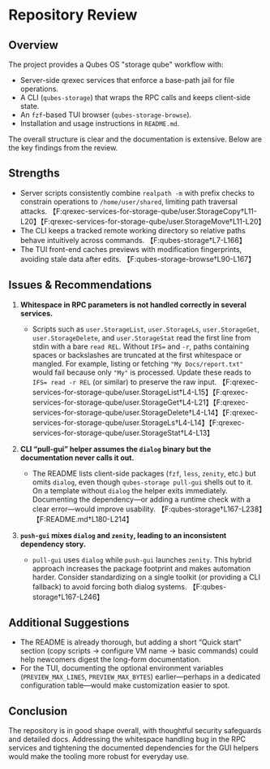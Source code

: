 # Repository Review

## Overview
The project provides a Qubes OS "storage qube" workflow with:
- Server-side qrexec services that enforce a base-path jail for file operations.
- A CLI (`qubes-storage`) that wraps the RPC calls and keeps client-side state.
- An `fzf`-based TUI browser (`qubes-storage-browse`).
- Installation and usage instructions in `README.md`.

The overall structure is clear and the documentation is extensive. Below are the key findings from the review.

## Strengths
- Server scripts consistently combine `realpath -m` with prefix checks to constrain operations to `/home/user/shared`, limiting path traversal attacks. 【F:qrexec-services-for-storage-qube/user.StorageCopy†L11-L20】【F:qrexec-services-for-storage-qube/user.StorageMove†L11-L20】
- The CLI keeps a tracked remote working directory so relative paths behave intuitively across commands. 【F:qubes-storage†L7-L166】
- The TUI front-end caches previews with modification fingerprints, avoiding stale data after edits. 【F:qubes-storage-browse†L90-L167】

## Issues & Recommendations
1. **Whitespace in RPC parameters is not handled correctly in several services.**
   - Scripts such as `user.StorageList`, `user.StorageLs`, `user.StorageGet`, `user.StorageDelete`, and `user.StorageStat` read the first line from stdin with a bare `read REL`. Without `IFS=` and `-r`, paths containing spaces or backslashes are truncated at the first whitespace or mangled. For example, listing or fetching `"My Docs/report.txt"` would fail because only `"My"` is processed. Update these reads to `IFS= read -r REL` (or similar) to preserve the raw input. 【F:qrexec-services-for-storage-qube/user.StorageList†L4-L15】【F:qrexec-services-for-storage-qube/user.StorageGet†L4-L21】【F:qrexec-services-for-storage-qube/user.StorageDelete†L4-L14】【F:qrexec-services-for-storage-qube/user.StorageLs†L4-L14】【F:qrexec-services-for-storage-qube/user.StorageStat†L4-L13】

2. **CLI “pull-gui” helper assumes the `dialog` binary but the documentation never calls it out.**
   - The README lists client-side packages (`fzf`, `less`, `zenity`, etc.) but omits `dialog`, even though `qubes-storage pull-gui` shells out to it. On a template without `dialog` the helper exits immediately. Documenting the dependency—or adding a runtime check with a clear error—would improve usability. 【F:qubes-storage†L167-L238】【F:README.md†L180-L214】

3. **`push-gui` mixes `dialog` and `zenity`, leading to an inconsistent dependency story.**
   - `pull-gui` uses `dialog` while `push-gui` launches `zenity`. This hybrid approach increases the package footprint and makes automation harder. Consider standardizing on a single toolkit (or providing a CLI fallback) to avoid forcing both dialog systems. 【F:qubes-storage†L167-L246】

## Additional Suggestions
- The README is already thorough, but adding a short “Quick start” section (copy scripts → configure VM name → basic commands) could help newcomers digest the long-form documentation.
- For the TUI, documenting the optional environment variables (`PREVIEW_MAX_LINES`, `PREVIEW_MAX_BYTES`) earlier—perhaps in a dedicated configuration table—would make customization easier to spot.

## Conclusion
The repository is in good shape overall, with thoughtful security safeguards and detailed docs. Addressing the whitespace handling bug in the RPC services and tightening the documented dependencies for the GUI helpers would make the tooling more robust for everyday use.
